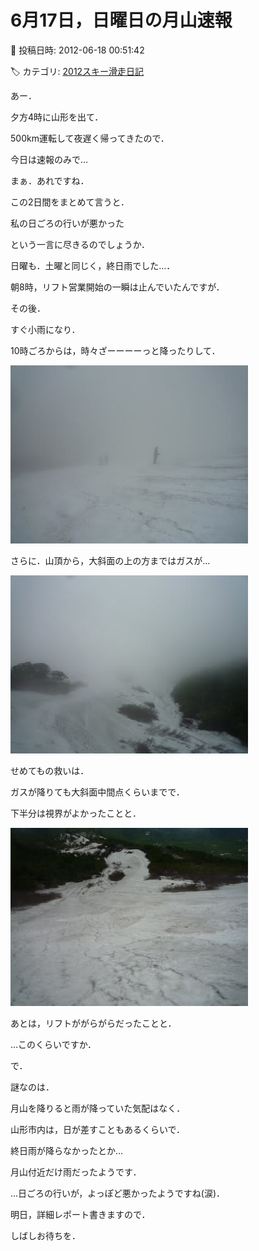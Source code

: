 # 6月17日，日曜日の月山速報

📅 投稿日時: 2012-06-18 00:51:42

🏷️ カテゴリ: [2012スキー滑走日記](cca3a0e9524e0203150f790b1fc3c71ad.md)

あー．





夕方4時に山形を出て．


500km運転して夜遅く帰ってきたので．


今日は速報のみで…





まぁ．あれですね．


この2日間をまとめて言うと．





私の日ごろの行いが悪かった





という一言に尽きるのでしょうか．





日曜も．土曜と同じく，終日雨でした…．





朝8時，リフト営業開始の一瞬は止んでいたんですが．


その後．


すぐ小雨になり．


10時ごろからは，時々ざーーーーっと降ったりして．




![95640a198795de57a3e63190769b47fe.jpg](images/95640a198795de57a3e63190769b47fe.jpg)







さらに．山頂から，大斜面の上の方まではガスが…




![9070d7227fce6e722bed1e3cc5753639.jpg](images/9070d7227fce6e722bed1e3cc5753639.jpg)







せめてもの救いは．


ガスが降りても大斜面中間点くらいまでで．


下半分は視界がよかったことと．




![c576e65f1b7e62fa5519676443af2b79.jpg](images/c576e65f1b7e62fa5519676443af2b79.jpg)




あとは，リフトががらがらだったことと．





…このくらいですか．





で．


謎なのは．


月山を降りると雨が降っていた気配はなく．


山形市内は，日が差すこともあるくらいで．


終日雨が降らなかったとか…





月山付近だけ雨だったようです．





…日ごろの行いが，よっぽど悪かったようですね(涙)．





明日，詳細レポート書きますので．


しばしお待ちを．
